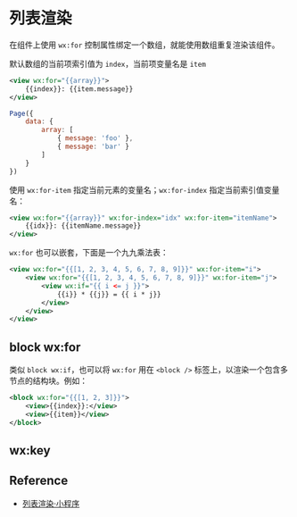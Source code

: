 # 列表渲染

在组件上使用 `wx:for` 控制属性绑定一个数组，就能使用数组重复渲染该组件。

默认数组的当前项索引值为 `index`，当前项变量名是 `item`

```xml
<view wx:for="{{array}}">
    {{index}}: {{item.message}}
</view>
```

```js
Page({
    data: {
        array: [
            { message: 'foo' },
            { message: 'bar' }
        ]
    }
})
```

使用 `wx:for-item` 指定当前元素的变量名；`wx:for-index` 指定当前索引值变量名：

```xml
<view wx:for="{{array}}" wx:for-index="idx" wx:for-item="itemName">
    {{idx}}: {{itemName.message}}
</view>
```

`wx:for` 也可以嵌套，下面是一个九九乘法表：

```xml
<view wx:for="{{[1, 2, 3, 4, 5, 6, 7, 8, 9]}}" wx:for-item="i">
    <view wx:for="{{[1, 2, 3, 4, 5, 6, 7, 8, 9]}}" wx:for-item="j">
        <view wx:if="{{ i <= j }}">
            {{i}} * {{j}} = {{ i * j}}
        </view>
    </view>
</view>
```

## block wx:for

类似 `block wx:if`，也可以将 `wx:for` 用在 `<block />` 标签上，以渲染一个包含多节点的结构块。例如：

```xml
<block wx:for="{{[1, 2, 3]}}">
    <view>{{index}}:</view>
    <view>{{item}}</view>
</block>
```

## wx:key



## Reference
- [列表渲染·小程序](https://mp.weixin.qq.com/debug/wxadoc/dev/framework/view/wxml/list.html)